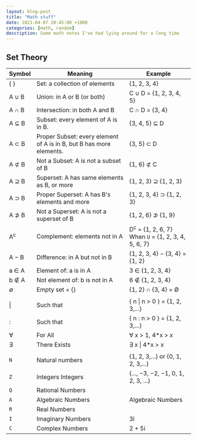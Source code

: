 ```yaml
---
layout: blog-post
title: "Math stuff"
date: 2021-04-07 20:45:00 +1000
categories: [math, random]
description: Some math notes I've had lying around for a long time
---
```


## Set Theory

| Symbol        | Meaning                                                             | Example                                                       |
|---------------|---------------------------------------------------------------------|---------------------------------------------------------------|
| { }           | Set: a collection of elements                                       | {1, 2, 3, 4}                                                  |
| A ∪ B         | Union: in A or B (or both)                                          | C ∪ D = {1, 2, 3, 4, 5}                                       |
| A ∩ B         | Intersection: in both A and B                                       | C ∩ D = {3, 4}                                                |
| A ⊆ B         | Subset: every element of A is in B.                                 | {3, 4, 5} ⊆ D                                                 |
| A ⊂ B         | Proper Subset: every element of A is in B, but B has more elements. | {3, 5} ⊂ D                                                    |
| A ⊄ B         | Not a Subset: A is not a subset of B                                | {1, 6} ⊄ C                                                    |
| A ⊇ B         | Superset: A has same elements as B, or more                         | {1, 2, 3} ⊇ {1, 2, 3}                                         |
| A ⊃ B         | Proper Superset: A has B's elements and more                        | {1, 2, 3, 4} ⊃ {1, 2, 3}                                      |
| A ⊅ B         | Not a Superset: A is not a superset of B                            | {1, 2, 6} ⊅ {1, 9}                                            |
| A<sup>c</sup> | Complement: elements not in A                                       | D<sup>c</sup> = {1, 2, 6, 7} When `U` = {1, 2, 3, 4, 5, 6, 7} |
| A − B         | Difference: in A but not in B                                       | {1, 2, 3, 4} − {3, 4} = {1, 2}                                |
| a ∈ A         | Element of: a is in A                                               | 3 ∈ {1, 2, 3, 4}                                              |
| b ∉ A         | Not element of: b is not in A                                       | 6 ∉ {1, 2, 3, 4}                                              |
| ∅             | Empty set = {}                                                      | {1, 2} ∩ {3, 4} = Ø                                           |
|               |                                                                     |                                                               |
| \|            | Such that                                                           | { n \| n > 0 } = {1, 2, 3,...}                                |
| :             | Such that                                                           | { n : n > 0 } = {1, 2, 3,...}                                 |
| ∀             | For All                                                             | ∀ x > 1, 4*x > x                                              |
| ∃             | There Exists                                                        | ∃ x \| 4*x > x                                                |
|               |                                                                     |                                                               |
| `N`           | Natural numbers                                                     | {1, 2, 3,...} or {0, 1, 2, 3,...}                             |
| `Z`           | Integers Integers                                                   | {..., −3, −2, −1, 0, 1, 2, 3, ...}                            |
| `Q`           | Rational Numbers                                                    |                                                               |
| `A`           | Algebraic Numbers                                                   | Algebraic Numbers                                             |
| `R`           | Real Numbers                                                        |                                                               |
| `I`           | Imaginary Numbers                                                   | 3i                                                            |
| `C`           | Complex Numbers                                                     | 2 + 5i                                                        |
